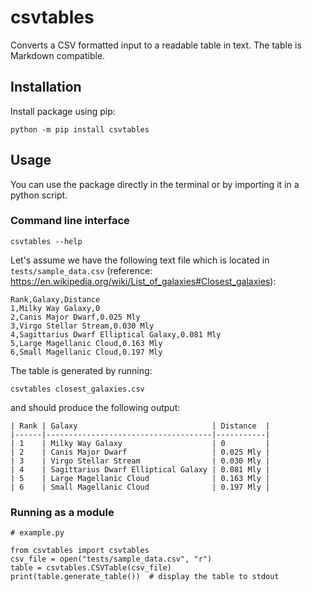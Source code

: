 # csvtables
Converts a CSV formatted input to a readable table in text. The table is Markdown compatible.

## Installation
Install package using pip:
```
python -m pip install csvtables
```

## Usage
You can use the package directly in the terminal or by importing it in a python script.

### Command line interface
```
csvtables --help
```

Let's assume we have the following text file which is located in `tests/sample_data.csv` (reference: https://en.wikipedia.org/wiki/List_of_galaxies#Closest_galaxies):
```
Rank,Galaxy,Distance
1,Milky Way Galaxy,0
2,Canis Major Dwarf,0.025 Mly
3,Virgo Stellar Stream,0.030 Mly
4,Sagittarius Dwarf Elliptical Galaxy,0.081 Mly
5,Large Magellanic Cloud,0.163 Mly
6,Small Magellanic Cloud,0.197 Mly
```

The table is generated by running:
```
csvtables closest_galaxies.csv
```
and should produce the following output:
```
| Rank | Galaxy                              | Distance  |
|------|-------------------------------------|-----------|
| 1    | Milky Way Galaxy                    | 0         |
| 2    | Canis Major Dwarf                   | 0.025 Mly |
| 3    | Virgo Stellar Stream                | 0.030 Mly |
| 4    | Sagittarius Dwarf Elliptical Galaxy | 0.081 Mly |
| 5    | Large Magellanic Cloud              | 0.163 Mly |
| 6    | Small Magellanic Cloud              | 0.197 Mly |
```

### Running as a module
```
# example.py

from csvtables import csvtables
csv_file = open("tests/sample_data.csv", "r")
table = csvtables.CSVTable(csv_file)
print(table.generate_table())  # display the table to stdout
```
